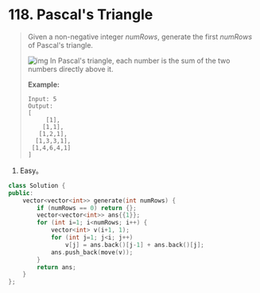 # 118. Pascal's Triangle

> Given a non-negative integer *numRows*, generate the first *numRows* of Pascal's triangle.
>
> ![img](https://upload.wikimedia.org/wikipedia/commons/0/0d/PascalTriangleAnimated2.gif)
> In Pascal's triangle, each number is the sum of the two numbers directly above it.
>
> **Example:**
>
> ```
> Input: 5
> Output:
> [
>      [1],
>     [1,1],
>    [1,2,1],
>   [1,3,3,1],
>  [1,4,6,4,1]
> ]
> ```

1. Easy。

```cpp
class Solution {
public:
    vector<vector<int>> generate(int numRows) {
        if (numRows == 0) return {};
        vector<vector<int>> ans{{1}};
        for (int i=1; i<numRows; i++) {
            vector<int> v(i+1, 1);
            for (int j=1; j<i; j++)
                v[j] = ans.back()[j-1] + ans.back()[j];
            ans.push_back(move(v));
        }
        return ans;
    }
};
```

